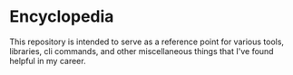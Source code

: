 # Encyclopedia

This repository is intended to serve as a reference point for various tools, libraries, cli commands, and other miscellaneous things that I've found helpful in my career.
